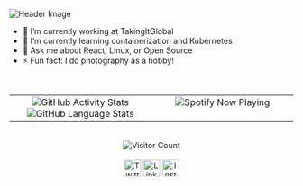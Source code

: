 ![Header Image](https://github.com/jhthenerd/jhthenerd/raw/master/header.png)
- 🔭 I’m currently working at TakingItGlobal
- 🌱 I’m currently learning containerization and Kubernetes
- 💬 Ask me about React, Linux, or Open Source
- ⚡ Fun fact: I do photography as a hobby!

<br/>  

<table>
  <tr>
    <td valign="top" width="50%">
      <div align="center">
        <img src="https://github-readme-stats.vercel.app/api?username=err53&show_icons=true" alt="GitHub Activity Stats" />
        <img src="https://github-readme-stats.vercel.app/api/top-langs/?username=err53" alt="GitHub Language Stats" />
      </div>
    </td>
    <td valign="top" width="50%">
      <div align="center">
        <img src="https://spotify-github-profile.vercel.app/api/view?uid=jhthenerd&cover_image=true" alt="Spotify Now Playing" />
      </div>
    </td>
  </tr>
</table> 

<br/>

<div align="center">
  <img align="center" src="https://visitor-badge.glitch.me/badge?page_id=jhthenerd.jhthenerd" alt="Visitor Count" />
</div>

<br/>

<div align="center">
  <a href="https://twitter.com/err_53" target="blank"><img align="center" src="https://cdn.jsdelivr.net/npm/simple-icons@3.0.1/icons/twitter.svg" alt="Twitter" height="30" width="30" /></a>
  <a href="https://linkedin.com/in/jasonhuang03" target="blank"><img align="center" src="https://cdn.jsdelivr.net/npm/simple-icons@3.0.1/icons/linkedin.svg" alt="Linkedin" height="30" width="30" /></a>
  <a href="https://instagram.com/the.err53/" target="blank"><img align="center" src="https://cdn.jsdelivr.net/npm/simple-icons@3.0.1/icons/instagram.svg" alt="Instagram" height="30" width="30" /></a>
</div>

<!--
**err53/err53** is a ✨ _special_ ✨ repository because its `README.md` (this file) appears on your GitHub profile.

Here are some ideas to get you started:

- 🔭 I’m currently working on ...
- 🌱 I’m currently learning ...
- 👯 I’m looking to collaborate on ...
- 🤔 I’m looking for help with ...
- 💬 Ask me about ...
- 📫 How to reach me: ...
- 😄 Pronouns: ...
- ⚡ Fun fact: ...
-->
